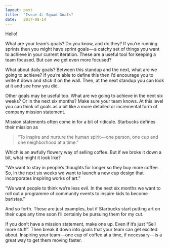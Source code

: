 ```yaml
---
layout:	post
title:	"Issue 4: Squad Goals"
date:	2017-08-14
---
```


Hello!

What are your team’s goals? Do you know, and do they? If you’re running sprints then you might have sprint goals — a catchy set of things you want to achieve in your current iteration. These are a useful tool for keeping a team focused. But can we get even more focused?

What about daily goals? Between this standup and the next, what are we going to achieve? If you’re able to define this then I’d encourage you to write it down and stick it on the wall. Then, at the next standup you can look at it and see how you did.

Other goals may be useful too. What are we going to achieve in the next six weeks? Or in the next six months? Make sure your team knows. At this level you can think of goals as a bit like a more detailed or incremental form of company mission statement.

Mission statements often come in for a bit of ridicule. Starbucks defines their mission as


> “To inspire and nurture the human spirit — one person, one cup and one neighborhood at a time.”

Which is an awfully flowery way of selling coffee. But if we broke it down a bit, what might it look like?

“We want to stay in people’s thoughts for longer so they buy more coffee. So, in the next six weeks we want to launch a new cup design that incorporates inspiring works of art.”

“We want people to think we’re less evil. In the next six months we want to roll out a programme of community events to inspire kids to become baristas.”

And so forth. These are just examples, but if Starbucks start putting art on their cups any time soon I’ll certainly be pursuing them for my cut.

If you don’t have a mission statement, make one up. Even if it’s just “Sell more stuff”. Then break it down into goals that your team can get excited about. Inspiring your team — one cup of coffee at a time, if necessary — is a great way to get them moving faster.
